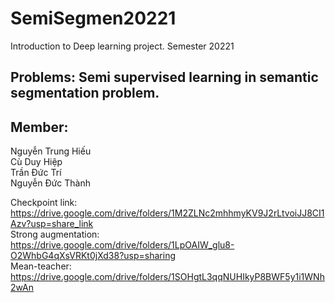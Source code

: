 # SemiSegmen20221
Introduction to Deep learning project. Semester 20221 <br>
## Problems: Semi supervised learning in semantic segmentation problem. <br>
## Member: <br>
Nguyễn Trung Hiếu <br>
Cù Duy Hiệp <br>
Trần Đức Trí <br>
Nguyễn Đức Thành <br>

Checkpoint link: https://drive.google.com/drive/folders/1M2ZLNc2mhhmyKV9J2rLtvoiJJ8CI1Azv?usp=share_link <br>
Strong augmentation: https://drive.google.com/drive/folders/1LpOAIW_glu8-O2WhbG4qXsVRKt0jXd38?usp=sharing <br>
Mean-teacher: https://drive.google.com/drive/folders/1SOHgtL3qqNUHIkyP8BWF5y1i1WNh2wAn <br>
